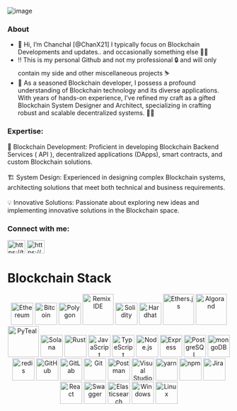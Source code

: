 
 ![image](https://github.com/ChanX21/ChanX21/assets/47290661/6ac2901a-616e-4db4-8c50-5007e05179ce)

                                                                                                                         
 <h3 align="left">About</h3>
                                                                                                                        

- 👋 Hi, I’m Chanchal [@ChanX21] I typically focus on Blockchain Developments and updates.. and occasionally something else 🤷‍♂️
- ‼️ This is my personal Github and not my professional 🔒 and will only contain my side and other miscellaneous projects ⛷️
- 🚀 As a seasoned Blockchain developer, I possess a profound understanding of Blockchain technology and its diverse applications. With years of hands-on experience, I've refined my craft as a gifted Blockchain System Designer and Architect, specializing in crafting robust and scalable decentralized systems. 🔧💼

<h3 align="left">Expertise:</h3>
<ul style="list-style-type: none; padding-left: 0;">
    <li>🔗 Blockchain Development: Proficient in developing Blockchain Backend Services ( API ), decentralized applications (DApps), smart contracts, and custom Blockchain solutions.</li>
    <br>
    <li>🏗️ System Design: Experienced in designing complex Blockchain systems, architecting solutions that meet both technical and business requirements.</li>
    <br>
    <li>💡 Innovative Solutions: Passionate about exploring new ideas and implementing innovative solutions in the Blockchain space.</li>
</ul>




<!---
ChanX21/ChanX21 is a ✨ special ✨ repository because its `README.md` (this file) appears on your GitHub profile.
You can click the Preview link to take a look at your changes.
--->


<h3 align="left">Connect with me:</h3>
<p align="left">
<a href="https://twitter.com/chanchaldelson" target="blank"><img align="center" src="https://raw.githubusercontent.com/rahuldkjain/github-profile-readme-generator/master/src/images/icons/Social/twitter.svg" alt="https://twitter.com/chanchaldelson" height="30" width="40" /></a>
<a href="https://www.linkedin.com/in/chanchaldelson/" target="blank"><img align="center" src="https://raw.githubusercontent.com/rahuldkjain/github-profile-readme-generator/master/src/images/icons/Social/linked-in-alt.svg" alt="https://www.linkedin.com/in/chanchaldelson/" height="30" width="40" /></a>
</p>




<h1> Blockchain Stack </h1>

<div align="center">
	<img width="50" src="https://cryptologos.cc/logos/ethereum-eth-logo.png?v=029" alt="Ethereum" title="Ethereum"/>
	<img width="50" src="https://cryptologos.cc/logos/bitcoin-btc-logo.png" alt="Bitcoin" title="Bitcoin"/>
	<img width="50" src="https://cryptologos.cc/logos/polygon-matic-logo.png?v=029" alt="Polygon" title="Polygon"/>
	<img width="70" src="https://dev-to-uploads.s3.amazonaws.com/uploads/articles/nzb9qq93wl5fcfdp39cl.png" alt="Remix IDE" title="Remix IDE"/>
	<img width="50" src="https://www.svgrepo.com/show/374088/solidity.svg" alt="Solidity" title="Solidity"/>
	<img width="50" src="https://seeklogo.com/images/H/hardhat-logo-888739EBB4-seeklogo.com.png" alt="Hardhat" title="Hardhat"/>
	<img width="70" src="https://seeklogo.com/images/E/ethers-logo-D5B86204D8-seeklogo.com.png" alt="Ethers.js" title="Ethers.js"/>
	<img width="70" src="https://branditechture.agency/brand-logos/wp-content/uploads/wpdm-cache/Algorand-ALGO-Icon-900x0.png" alt="Algorand" title="Algorand"/>
	<img width="70" src="https://pypi-camo.freetls.fastly.net/b7b8616fc337abe45619d148410df8aee32b2e7c/68747470733a2f2f6769746875622e636f6d2f616c676f72616e642f70797465616c2f626c6f622f6d61737465722f646f63732f70797465616c2e706e673f7261773d74727565" alt="PyTeal" title="PyTeal"/>
	<img width="50" src="https://upload.wikimedia.org/wikipedia/en/b/b9/Solana_logo.png" alt="Solana" title="Solana"/>
	<img width="50" src="https://rust-lang.org/logos/rust-logo-512x512.png" alt="Rust" title="Rust"/>
	<img width="50" src="https://user-images.githubusercontent.com/25181517/117447155-6a868a00-af3d-11eb-9cfe-245df15c9f3f.png" alt="JavaScript" title="JavaScript"/>
	<img width="50" src="https://user-images.githubusercontent.com/25181517/183890598-19a0ac2d-e88a-4005-a8df-1ee36782fde1.png" alt="TypeScript" title="TypeScript"/>
	<img width="50" src="https://user-images.githubusercontent.com/25181517/183568594-85e280a7-0d7e-4d1a-9028-c8c2209e073c.png" alt="Node.js" title="Node.js"/>
	<img width="50" src="https://user-images.githubusercontent.com/25181517/183859966-a3462d8d-1bc7-4880-b353-e2cbed900ed6.png" alt="Express" title="Express"/>
	<img width="50" src="https://user-images.githubusercontent.com/25181517/117208740-bfb78400-adf5-11eb-97bb-09072b6bedfc.png" alt="PostgreSQL" title="PostgreSQL"/>
	<img width="50" src="https://user-images.githubusercontent.com/25181517/182884177-d48a8579-2cd0-447a-b9a6-ffc7cb02560e.png" alt="mongoDB" title="mongoDB"/>
	<img width="50" src="https://user-images.githubusercontent.com/25181517/182884894-d3fa6ee0-f2b4-4960-9961-64740f533f2a.png" alt="redis" title="redis"/>
	<img width="50" src="https://user-images.githubusercontent.com/25181517/192108374-8da61ba1-99ec-41d7-80b8-fb2f7c0a4948.png" alt="GitHub" title="GitHub"/>
	<img width="50" src="https://user-images.githubusercontent.com/25181517/192108376-c675d39b-90f6-4073-bde6-5a9291644657.png" alt="GitLab" title="GitLab"/>
	<img width="50" src="https://user-images.githubusercontent.com/25181517/192108372-f71d70ac-7ae6-4c0d-8395-51d8870c2ef0.png" alt="Git" title="Git"/>
	<img width="50" src="https://user-images.githubusercontent.com/25181517/192109061-e138ca71-337c-4019-8d42-4792fdaa7128.png" alt="Postman" title="Postman"/>
	<img width="50" src="https://user-images.githubusercontent.com/25181517/192108891-d86b6220-e232-423a-bf5f-90903e6887c3.png" alt="Visual Studio Code" title="Visual Studio Code"/>
	<img width="50" src="https://user-images.githubusercontent.com/25181517/183049794-a3dfaddd-22ee-4ffe-b0b4-549ccd4879f9.png" alt="yarn" title="yarn"/>
	<img width="50" src="https://user-images.githubusercontent.com/25181517/121401671-49102800-c959-11eb-9f6f-74d49a5e1774.png" alt="npm" title="npm"/>
	<img width="50" src="https://user-images.githubusercontent.com/25181517/183912952-83784e94-629d-4c34-a961-ae2ae795b662.png" alt="Jira" title="Jira"/>
	<img width="50" src="https://user-images.githubusercontent.com/25181517/183897015-94a058a6-b86e-4e42-a37f-bf92061753e5.png" alt="React" title="React"/>
	<img width="50" src="https://user-images.githubusercontent.com/25181517/186711335-a3729606-5a78-4496-9a36-06efcc74f800.png" alt="Swagger" title="Swagger"/>
	<img width="50" src="https://user-images.githubusercontent.com/25181517/183569191-f32cdf03-673f-4ae3-809b-3a8b376bb8a2.png" alt="Elasticsearch" title="Elasticsearch"/>
	<img width="50" src="https://user-images.githubusercontent.com/25181517/186884150-05e9ff6d-340e-4802-9533-2c3f02363ee3.png" alt="Windows" title="Windows"/>
	<img width="50" src="https://github.com/marwin1991/profile-technology-icons/assets/76662862/2481dc48-be6b-4ebb-9e8c-3b957efe69fa" alt="Linux" title="Linux"/>
</div>
